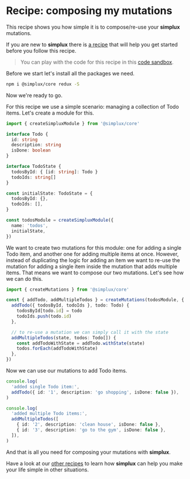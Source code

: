 # Recipe: composing my mutations

This recipe shows you how simple it is to compose/re-use your **simplux** mutations.

If you are new to **simplux** there is [a recipe](../../basics/getting-started#readme) that will help you get started before you follow this recipe.

> You can play with the code for this recipe in this [code sandbox](https://codesandbox.io/s/github/MrWolfZ/simplux/tree/master/recipes/advanced/composing-mutations).

Before we start let's install all the packages we need.

```sh
npm i @simplux/core redux -S
```

Now we're ready to go.

For this recipe we use a simple scenario: managing a collection of Todo items. Let's create a module for this.

```ts
import { createSimpluxModule } from '@simplux/core'

interface Todo {
  id: string
  description: string
  isDone: boolean
}

interface TodoState {
  todosById: { [id: string]: Todo }
  todoIds: string[]
}

const initialState: TodoState = {
  todosById: {},
  todoIds: [],
}

const todosModule = createSimpluxModule({
  name: 'todos',
  initialState,
})
```

We want to create two mutations for this module: one for adding a single Todo item, and another one for adding multiple items at once. However, instead of duplicating the logic for adding an item we want to re-use the mutation for adding a single item inside the mutation that adds multiple items. That means we want to compose our two mutations. Let's see how we can do this.

```ts
import { createMutations } from '@simplux/core'

const { addTodo, addMultipleTodos } = createMutations(todosModule, {
  addTodo({ todosById, todoIds }, todo: Todo) {
    todosById[todo.id] = todo
    todoIds.push(todo.id)
  },

  // to re-use a mutation we can simply call it with the state
  addMultipleTodos(state, todos: Todo[]) {
    const addTodoWithState = addTodo.withState(state)
    todos.forEach(addTodoWithState)
  },
})
```

Now we can use our mutations to add Todo items.

```ts
console.log(
  'added single Todo item:',
  addTodo({ id: '1', description: 'go shopping', isDone: false }),
)

console.log(
  'added multiple Todo items:',
  addMultipleTodos([
    { id: '2', description: 'clean house', isDone: false },
    { id: '3', description: 'go to the gym', isDone: false },
  ]),
)
```

And that is all you need for composing your mutations with **simplux**.

Have a look at our [other recipes](../../../../..#recipes) to learn how **simplux** can help you make your life simple in other situations.
